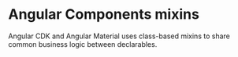 # Angular Components mixins
Angular CDK and Angular Material uses class-based mixins to share common
business logic between declarables.
